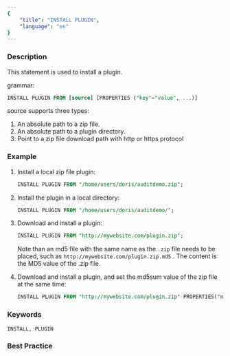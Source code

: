 ```yaml
---
{
    "title": "INSTALL PLUGIN",
    "language": "en"
}
---
```


<!--
Licensed to the Apache Software Foundation (ASF) under one
or more contributor license agreements.  See the NOTICE file
distributed with this work for additional information
regarding copyright ownership.  The ASF licenses this file
to you under the Apache License, Version 2.0 (the
"License"); you may not use this file except in compliance
with the License.  You may obtain a copy of the License at

  http://www.apache.org/licenses/LICENSE-2.0

Unless required by applicable law or agreed to in writing,
software distributed under the License is distributed on an
"AS IS" BASIS, WITHOUT WARRANTIES OR CONDITIONS OF ANY
KIND, either express or implied.  See the License for the
specific language governing permissions and limitations
under the License.
-->



### Description

This statement is used to install a plugin.

grammar:

```sql
INSTALL PLUGIN FROM [source] [PROPERTIES ("key"="value", ...)]
```

source supports three types:

1. An absolute path to a zip file.
2. An absolute path to a plugin directory.
3. Point to a zip file download path with http or https protocol

### Example

1. Install a local zip file plugin:

    ```sql
    INSTALL PLUGIN FROM "/home/users/doris/auditdemo.zip";
    ```

2. Install the plugin in a local directory:

    ```sql
    INSTALL PLUGIN FROM "/home/users/doris/auditdemo/";
    ```

3. Download and install a plugin:

    ```sql
    INSTALL PLUGIN FROM "http://mywebsite.com/plugin.zip";
    ```

    Note than an md5 file with the same name as the `.zip` file needs to be placed, such as `http://mywebsite.com/plugin.zip.md5` . 
    The content is the MD5 value of the .zip file.

4. Download and install a plugin, and set the md5sum value of the zip file at the same time:

    ```sql
    INSTALL PLUGIN FROM "http://mywebsite.com/plugin.zip" PROPERTIES("md5sum" = "73877f6029216f4314d712086a146570");
    ```

### Keywords

    INSTALL, PLUGIN

### Best Practice

